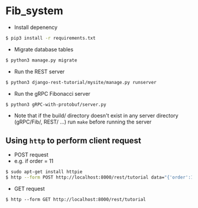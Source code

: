 # Fib_system
- Install depenency
```bash
$ pip3 install -r requirements.txt
```
- Migrate database tables
```bash
$ python3 manage.py migrate
```
- Run the REST server
```bash
$ python3 django-rest-tutorial/mysite/manage.py runserver               
```
- Run the gRPC Fibonacci server
```bash
$ python3 gRPC-with-protobuf/server.py 
```

- Note that if the build/ directory doesn't exist in any server directory (gRPC/Fib/, REST/ ...)
  run ```make``` before running the server


## Using `http` to perform client request
- POST request
- e.g. if order = 11
```bash
$ sudo apt-get install httpie
$ http --form POST http://localhost:8000/rest/tutorial data="{'order':11}"
```

- GET request
```
$ http --form GET http://localhost:8000/rest/tutorial 
```
